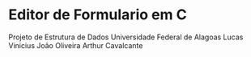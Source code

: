 # Editor de Formulario em C 
Projeto de Estrutura de Dados 
Universidade Federal de Alagoas 
Lucas Vinicius 
João Oliveira
Arthur Cavalcante 
